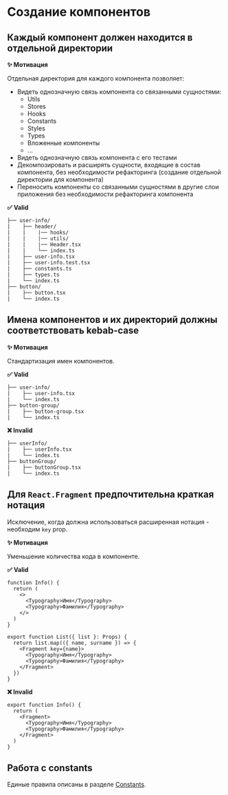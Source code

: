 # Создание компонентов

## Каждый компонент должен находится в отдельной директории

**✨ Мотивация**

Отдельная директория для каждого компонента позволяет:

- Видеть однозначную связь компонента со связанными сущностями:
  - Utils
  - Stores
  - Hooks
  - Constants
  - Styles
  - Types
  - Вложенные компоненты
  - ...
- Видеть однозначную связь компонента с его тестами
- Декомпозировать и расширять сущности, входящие в состав компонента, без необходимости рефакторинга (создание отдельной директории для компонента)
- Переносить компоненты со связанными сущностями в другие слои приложения без необходимости рефакторинга компонента

**✅ Valid**

```
├── user-info/
|    ├── header/
|    |    |── hooks/
|    |    |── utils/
|    |    |── Header.tsx
|    |    └── index.ts
|    ├── user-info.tsx
|    ├── user-info.test.tsx
|    ├── constants.ts
|    ├── types.ts
|    └── index.ts
├── button/
|    ├── button.tsx
|    └── index.ts
```

## Имена компонентов и их директорий должны соответствовать kebab-case

**✨ Мотивация**

Стандартизация имен компонентов.

**✅ Valid**

```
├── user-info/
|    ├── user-info.tsx
|    └── index.ts
├── button-group/
|    ├── button-group.tsx
|    └── index.ts
```

**❌ Invalid**

```
├── userInfo/
|    ├── userInfo.tsx
|    └── index.ts
├── buttonGroup/
|    ├── buttonGroup.tsx
|    └── index.ts
```

## Для `React.Fragment` предпочтительна краткая нотация

Исключение, когда должна использоваться расширенная нотация - необходим `key` prop.

**✨ Мотивация**

Уменьшение количества кода в компоненте.

**✅ Valid**

```tsx
function Info() {
  return (
    <>
      <Typography>Имя</Typography>
      <Typography>Фамилия</Typography>
    </>
  )
}
```

```tsx
export function List({ list }: Props) {
  return list.map(({ name, surname }) => {
    <Fragment key={name}>
      <Typography>Имя</Typography>
      <Typography>Фамилия</Typography>
    </Fragment>
  })
}
```

**❌ Invalid**

```tsx
export function Info() {
  return (
    <Fragment>
      <Typography>Имя</Typography>
      <Typography>Фамилия</Typography>
    </Fragment>
  )
}
```

## Работа с constants

Единые правила описаны в разделе [Constants](../constants).
